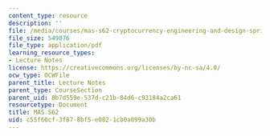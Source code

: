 ```yaml
---
content_type: resource
description: ''
file: /media/courses/mas-s62-cryptocurrency-engineering-and-design-spring-2018/c55f60cf3f878bf5e0821cb0a099a30b_MAS-S62S18-lec01.pdf
file_size: 549076
file_type: application/pdf
learning_resource_types:
- Lecture Notes
license: https://creativecommons.org/licenses/by-nc-sa/4.0/
ocw_type: OCWFile
parent_title: Lecture Notes
parent_type: CourseSection
parent_uid: 8b7d559e-537d-c21b-84d6-c93184a2ca61
resourcetype: Document
title: MAS.S62
uid: c55f60cf-3f87-8bf5-e082-1cb0a099a30b
---
```

